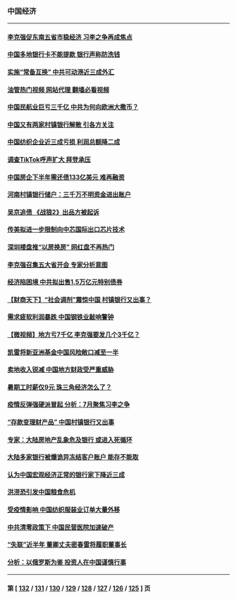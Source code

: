 ### 中国经济
---
#### [李克强促东南五省市稳经济 习李之争再成焦点](../../pages/ncid283/n13777753.md?07110445) 
#### [中国多地银行卡不能提款 银行声称防洗钱](../../pages/ncid283/n13777471.md?07110445) 
#### [实施“常备互换” 中共可动港近三成外汇](../../pages/ncid283/n13777440.md?07110445) 
#### [油管热门视频 网站代理 翻墙必看视频](http://209.222.30.114:81/youtube.html?07110445)
#### [中国民航业巨亏三千亿 中共为何向欧洲大撒币？](../../pages/ncid283/n13777343.md?07110445) 
#### [中国又有两家村镇银行解散 引各方关注](../../pages/ncid283/n13777317.md?07110445) 
#### [中国纺织企业近三成亏损 利润总额降二成](../../pages/ncid283/n13777266.md?07110445) 
#### [调查TikTok呼声扩大 拜登承压](../../pages/ncid283/n13777106.md?07110445) 
#### [中国房企下半年需还债133亿美元 难再融资](../../pages/ncid283/n13776986.md?07110445) 
#### [河南村镇银行储户：三千万不明资金进出账户](../../pages/ncid283/n13776876.md?07110445) 
#### [吴京追债 《战狼2》出品方被起诉](../../pages/ncid283/n13776671.md?07110445) 
#### [传美拟进一步限制向中芯国际出口芯片技术](../../pages/ncid283/n13776630.md?07110445) 
#### [深圳楼盘推“以房换房” 网红盘不再热门](../../pages/ncid283/n13776157.md?07110445) 
#### [李克强召集五大省开会 专家分析意图](../../pages/ncid283/n13776215.md?07110445) 
#### [经济陷困境 中共拟出售1.5万亿元特别债券](../../pages/ncid283/n13776080.md?07110445) 
#### [【财商天下】“社会调剂”震惊中国 村镇银行又出事？](../../pages/ncid283/n13775860.md?07110445) 
#### [需求疲软利润暴跌 中国钢铁业敲响警钟](../../pages/ncid283/n13775851.md?07110445) 
#### [【微视频】地方亏7千亿 李克强要发几个3千亿？](../../pages/ncid283/n13775772.md?07110445) 
#### [凯雷将新亚洲基金中国风险敞口减至一半](../../pages/ncid283/n13775841.md?07110445) 
#### [卖地收入锐减 中国地方财政受严重威胁](../../pages/ncid283/n13775526.md?07110445) 
#### [暑期工时薪仅9元 珠三角经济怎么了？](../../pages/ncid283/n13775457.md?07110445) 
#### [疫情反弹强硬派冒起 分析：7月聚焦习李之争](../../pages/ncid283/n13775277.md?07110445) 
#### [“存款变理财产品” 中国村镇银行又出事](../../pages/ncid283/n13775146.md?07110445) 
#### [专家：大陆房地产乱象危及银行 或进入死循环](../../pages/ncid283/n13774859.md?07110445) 
#### [大陆多家银行被爆诡异冻结客户账户 能存不能取](../../pages/ncid283/n13774960.md?07110445) 
#### [认为中国宏观经济正常的银行家下降近三成](../../pages/ncid283/n13775169.md?07110445) 
#### [洪涝恐引发中国粮食危机](../../pages/ncid283/n13775159.md?07110445) 
#### [受疫情影响 中国纺织服装业订单大量外移](../../pages/ncid283/n13775107.md?07110445) 
#### [中共清零政策下 中国民营医院加速破产](../../pages/ncid283/n13774881.md?07110445) 
#### [“失联”近半年 董卿丈夫密春雷将履职董事长](../../pages/ncid283/n13775013.md?07110445) 
#### [分析：以俄罗斯为鉴 投资人在中国谨慎行事](../../pages/ncid283/n13774847.md?07110445) 

---
#### 第 [ [132](./132.md?07110445) / [131](./131.md?07110445) / [130](./130.md?07110445) / [129](./129.md?07110445) / [128](./128.md?07110445) / [127](./127.md?07110445) / [126](./126.md?07110445) / [125](./125.md?07110445) ] 页
